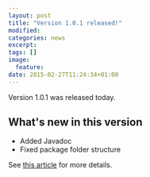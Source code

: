 ```yaml
---
layout: post
title: "Version 1.0.1 released!"
modified:
categories: news
excerpt:
tags: []
image:
  feature:
date: 2015-02-27T11:24:34+01:00
---
```


Version 1.0.1 was released today. 

## What's new in this version

* Added Javadoc
* Fixed package folder structure

See [this article](http://dejv78.github.io/news/jfx.commons-version-1.0.1-released/) for more details.

